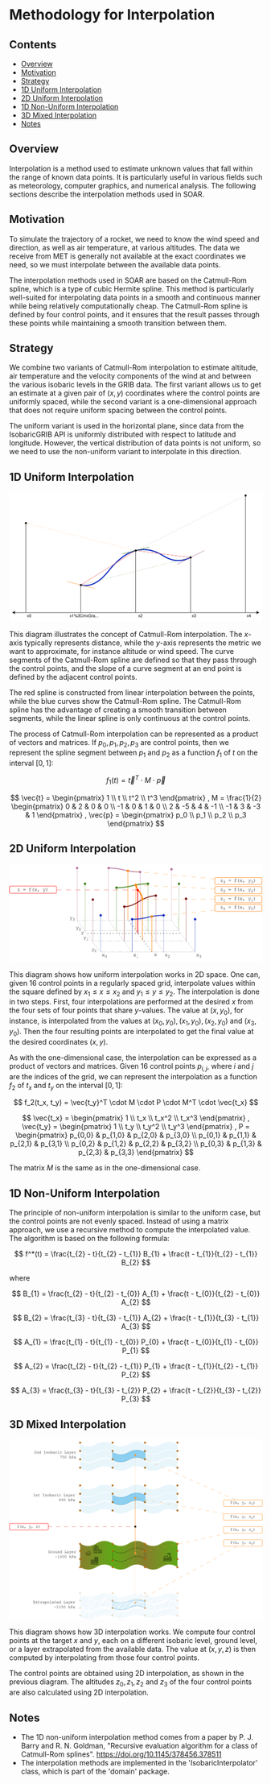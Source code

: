 # Methodology for Interpolation

## Contents
- [Overview](#overview)
- [Motivation](#motivation)
- [Strategy](#strategy)
- [1D Uniform Interpolation](#1d-uniform-interpolation)
- [2D Uniform Interpolation](#2d-uniform-interpolation)
- [1D Non-Uniform Interpolation](#1d-non-uniform-interpolation)
- [3D Mixed Interpolation](#3d-mixed-interpolation)
- [Notes](#notes)

## Overview
Interpolation is a method used to estimate unknown values that fall within the range of known data points. It is particularly useful in various fields such as meteorology, computer graphics, and numerical analysis. The following sections describe the interpolation methods used in SOAR.

## Motivation
To simulate the trajectory of a rocket, we need to know the wind speed and direction, as well as air temperature, at various altitudes. The data we receive from MET is generally not available at the exact coordinates we need, so we must interpolate between the available data points.

The interpolation methods used in SOAR are based on the Catmull-Rom spline, which is a type of cubic Hermite spline. This method is particularly well-suited for interpolating data points in a smooth and continuous manner while being relatively computationally cheap. The Catmull-Rom spline is defined by four control points, and it ensures that the result passes through these points while maintaining a smooth transition between them.

## Strategy
We combine two variants of Catmull-Rom interpolation to estimate altitude, air temperature and the velocity components of the wind at and between the various isobaric levels in the GRIB data. The first variant allows us to get an estimate at a given pair of $(x, y)$ coordinates where the control points are uniformly spaced, while the second variant is a one-dimensional approach that does not require uniform spacing between the control points.

The uniform variant is used in the horizontal plane, since data from the IsobaricGRIB API is uniformly distributed with respect to latitude and longitude. However, the vertical distribution of data points is not uniform, so we need to use the non-uniform variant to interpolate in this direction.

## 1D Uniform Interpolation

![Catmull-Rom Interpolation](images/catmull-rom-interpolation.svg)

This diagram illustrates the concept of Catmull-Rom interpolation. The $x$-axis typically represents distance, while the $y$-axis represents the metric we want to approximate, for instance altitude or wind speed. The curve segments of the Catmull-Rom spline are defined so that they pass through the control points, and the slope of a curve segment at an end point is defined by the adjacent control points.

The red spline is constructed from linear interpolation between the points, while the blue curves show the Catmull-Rom spline. The Catmull-Rom spline has the advantage of creating a smooth transition between segments, while the linear spline is only continuous at the control points.

The process of Catmull-Rom interpolation can be represented as a product of vectors and matrices. If $p_0, p_1, p_2, p_3$ are control points, then we represent the spline segment between $p_1$ and $p_2$ as a function $f_1$ of $t$ on the interval $[0, 1]$:

$$
f_1(t) = \vec{t}^T \cdot M \cdot \vec{p}
$$

$$
\vec{t} = 
\begin{pmatrix} 
1 \\ 
t \\ 
t^2 \\
t^3 
\end{pmatrix}
, 
M =
\frac{1}{2}
\begin{pmatrix}
0 & 2 & 0 & 0 \\
-1 & 0 & 1 & 0 \\
2 & -5 & 4 & -1 \\
-1 & 3 & -3 & 1
\end{pmatrix}
,
\vec{p} =
\begin{pmatrix}
p_0 \\
p_1 \\
p_2 \\
p_3
\end{pmatrix}
$$

## 2D Uniform Interpolation

![Interpolation in 2D](images/interpolation-2d.svg)

This diagram shows how uniform interpolation works in 2D space. One can, given 16 control points in a regularly spaced grid, interpolate values within the square defined by $x_1 \leq x \leq x_2$ and $y_1 \leq y \leq y_2$. The interpolation is done in two steps. First, four interpolations are performed at the desired $x$ from the four sets of four points that share $y$-values. The value at $(x, y_0)$, for instance, is interpolated from the values at $(x_0, y_0), (x_1, y_0), (x_2, y_0)$ and $(x_3, y_0)$. Then the four resulting points are interpolated to get the final value at the desired coordinates $(x, y)$.

As with the one-dimensional case, the interpolation can be expressed as a product of vectors and matrices. Given 16 control points $p_{i,j}$, where $i$ and $j$ are the indices of the grid, we can represent the interpolation as a function $f_2$ of $t_x$ and $t_y$ on the interval $[0, 1]$:

$$
f_2(t_x, t_y) = \vec{t_y}^T \cdot M \cdot P \cdot M^T \cdot \vec{t_x}
$$

$$
\vec{t_x} =
\begin{pmatrix}
1 \\
t_x \\
t_x^2 \\
t_x^3
\end{pmatrix}
,
\vec{t_y} =
\begin{pmatrix}
1 \\
t_y \\
t_y^2 \\
t_y^3
\end{pmatrix}
,
P =
\begin{pmatrix}
p_{0,0} & p_{1,0} & p_{2,0} & p_{3,0} \\
p_{0,1} & p_{1,1} & p_{2,1} & p_{3,1} \\
p_{0,2} & p_{1,2} & p_{2,2} & p_{3,2} \\
p_{0,3} & p_{1,3} & p_{2,3} & p_{3,3}
\end{pmatrix}
$$

The matrix $M$ is the same as in the one-dimensional case.

## 1D Non-Uniform Interpolation

The principle of non-uniform interpolation is similar to the uniform case, but the control points are not evenly spaced. Instead of using a matrix approach, we use a recursive method to compute the interpolated value. The algorithm is based on the following formula:

$$
f^*(t) = \frac{t_{2} - t}{t_{2} - t_{1}} B_{1} + \frac{t - t_{1}}{t_{2} - t_{1}} B_{2}
$$

where

$$
B_{1} = \frac{t_{2} - t}{t_{2} - t_{0}} A_{1} + \frac{t - t_{0}}{t_{2} - t_{0}} A_{2}
$$

$$
B_{2} = \frac{t_{3} - t}{t_{3} - t_{1}} A_{2} + \frac{t - t_{1}}{t_{3} - t_{1}} A_{3}
$$

$$
A_{1} = \frac{t_{1} - t}{t_{1} - t_{0}} P_{0} + \frac{t - t_{0}}{t_{1} - t_{0}} P_{1}
$$

$$
A_{2} = \frac{t_{2} - t}{t_{2} - t_{1}} P_{1} + \frac{t - t_{1}}{t_{2} - t_{1}} P_{2}
$$

$$
A_{3} = \frac{t_{3} - t}{t_{3} - t_{2}} P_{2} + \frac{t - t_{2}}{t_{3} - t_{2}} P_{3}
$$

## 3D Mixed Interpolation

![Vertical Interpolation](images/vertical-interpolation.svg)

This diagram shows how 3D interpolation works. We compute four control points at the target $x$ and $y$, each on a different isobaric level, ground level, or a layer extrapolated from the available data. The value at $(x, y, z)$ is then computed by interpolating from those four control points.

The control points are obtained using 2D interpolation, as shown in the previous diagram. The altitudes $z_0, z_1, z_2$ and $z_3$ of the four control points are also calculated using 2D interpolation. 

## Notes

- The 1D non-uniform interpolation method comes from a paper by P. J. Barry and R. N. Goldman, "Recursive evaluation algorithm for a class of Catmull-Rom splines". https://doi.org/10.1145/378456.378511
- The interpolation methods are implemented in the 'IsobaricInterpolator' class, which is part of the 'domain' package.